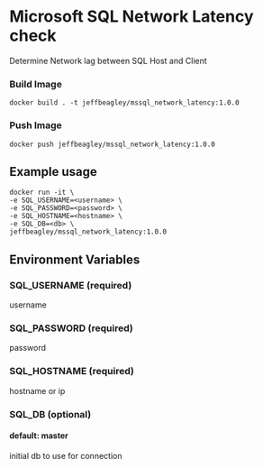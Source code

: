 # Microsoft SQL Network Latency check

Determine Network lag between SQL Host and Client

### Build Image

    docker build . -t jeffbeagley/mssql_network_latency:1.0.0

### Push Image

    docker push jeffbeagley/mssql_network_latency:1.0.0

## Example usage

    docker run -it \
    -e SQL_USERNAME=<username> \
    -e SQL_PASSWORD=<password> \
    -e SQL_HOSTNAME=<hostname> \
    -e SQL_DB=<db> \
    jeffbeagley/mssql_network_latency:1.0.0

## Environment Variables

### SQL_USERNAME (required)

username

### SQL_PASSWORD (required)

password

### SQL_HOSTNAME (required)

hostname or ip

### SQL_DB (optional)

#### default: master

initial db to use for connection
